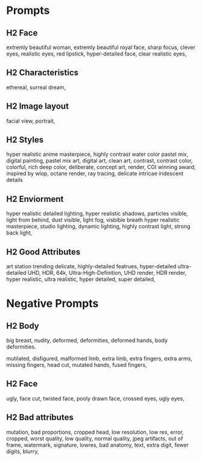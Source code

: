 # Prompts

## H2 Face
extremly beautiful woman,
extremly beautiful royal face,
sharp focus,
clever eyes,
realistic eyes,
red lipstick,
hyper-detailed face,
clear realistic eyes,

## H2 Characteristics
ethereal,
surreal dream,

## H2 Image layout
facial view,
portrait,

## H2 Styles
hyper realistic anime masterpiece,
highly contrast water color pastel mix,
digital painting,
pastel mix art,
digital art,
clean art,
contrast,
contrast color,
colorful,
rich deep color,
deliberate,
concept art,
render,
CGI winning award,
inspired by wlop,
octane render,
ray tracing,
delicate intricae iridescent details



## H2 Enviorment
hyper realistic detailed lighting,
hyper realistic shadows,
particles visible,
light from behind,
dust visible,
light fog,
visbible breath hyper realistic masterpiece,
studio lighting,
dynamic lighting,
highly contrast light,
strong back light,


## H2 Good Attributes
art station trending
delicate,
highly-detailed featrues,
hyper-detailed
ultra-detailed
UHD,
HDR,
64k,
Ultra-High-Definition,
UHD render,
HDR render,
hyper realistic,
ultra realistic,
hyper detailed,
super detailed,





# Negative Prompts
## H2 Body
big breast,
nudity,
deformed,
deformities,
deformed hands,
body deformities.

mutilated,
disfigured,
malformed limb,
extra limb,
extra fingers,
extra arms,
missing fingers,
head cut,
mutated hands,
fused fingers,


## H2 Face
ugly,
face cut,
twisted face,
pooly drawn face,
crossed eyes,
ugly eyes,

## H2 Bad attributes
mutation,
bad proportions,
cropped head,
low resolution,
low res,
error,
cropped,
worst quality,
low quality,
normal quality,
jpeg artifacts,
out of frame,
watermark,
signature,
lowres,
bad anatomy,
text,
extra digit,
fewer digits,
blurry,
